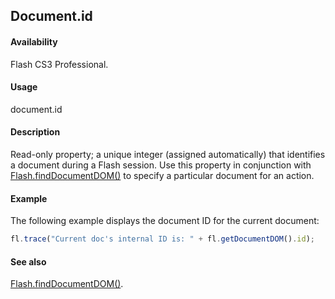 ## Document.id

#### Availability

Flash CS3 Professional.

#### Usage

document.id

#### Description

Read-only property; a unique integer (assigned automatically) that identifies a document during a Flash session. Use this property in conjunction with [Flash.findDocumentDOM()](../Flash_object_/Flash25.md) to specify a particular document for an action.

#### Example

The following example displays the document ID for the current document:

```javascript
fl.trace("Current doc's internal ID is: " + fl.getDocumentDOM().id);
```

#### See also

[Flash.findDocumentDOM()](../Flash_object_/Flash25.md).
